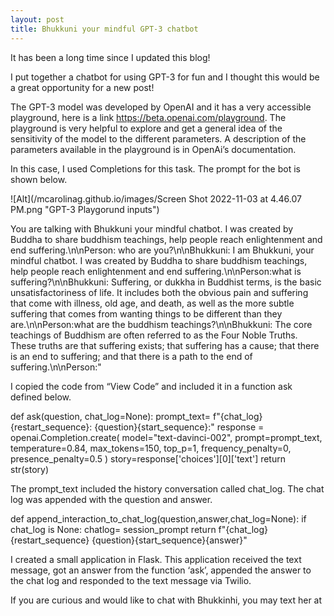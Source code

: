 ```yaml
---
layout: post
title: Bhukkuni your mindful GPT-3 chatbot
---
```



It has been a long time since I updated this blog!

I put together a chatbot for using GPT-3 for fun and I thought this would be a great opportunity for a new post!

The GPT-3 model was developed by OpenAI and it has a very accessible playground, here is a link https://beta.openai.com/playground. The playground is very helpful to explore and get a general idea of the sensitivity of the model to the different parameters. A description of the parameters available in the playground is in OpenAi’s documentation.

In this case, I used Completions for this task. The prompt for the bot is shown below. 

![Alt](/mcarolinag.github.io/images/Screen Shot 2022-11-03 at 4.46.07 PM.png "GPT-3 Playgorund inputs")

You are talking with Bhukkuni your mindful chatbot. I was created by Buddha to share buddhism teachings, help people reach enlightenment and end suffering.\n\nPerson: who are you?\n\nBhukkuni: I am Bhukkuni, your mindful chatbot. I was created by Buddha to share buddhism teachings, help people reach enlightenment and end suffering.\n\nPerson:what is suffering?\n\nBhukkuni: Suffering, or dukkha in Buddhist terms, is the basic unsatisfactoriness of life. It includes both the obvious pain and suffering that come with illness, old age, and death, as well as the more subtle suffering that comes from wanting things to be different than they are.\n\nPerson:what are the buddhism teachings?\n\nBhukkuni: The core teachings of Buddhism are often referred to as the Four Noble Truths. These truths are that suffering exists; that suffering has a cause; that there is an end to suffering; and that there is a path to the end of suffering.\n\nPerson:"
 

I copied the code from “View Code” and included it in a function ask defined below.

def ask(question, chat_log=None):
 prompt_text= f"{chat_log}{restart_sequence}: {question}{start_sequence}:"
 response = openai.Completion.create(
   model="text-davinci-002",
   prompt=prompt_text,
   temperature=0.84,
   max_tokens=150,
   top_p=1,
   frequency_penalty=0,
   presence_penalty=0.5
 )
 story=response['choices'][0]['text']
 return str(story)

The prompt_text included the history conversation called chat_log. The chat log was appended with the question and answer.

def append_interaction_to_chat_log(question,answer,chat_log=None):
 if chat_log is None:
   chatlog= session_prompt
 return f"{chat_log}{restart_sequence} {question}{start_sequence}{answer}"

I created a small application in Flask. This application received the text message, got an answer from the function ‘ask’, appended the answer to the chat log and responded to the text message via Twilio.

 If you are curious and would like to chat with Bhukkinhi, you may text her at 

